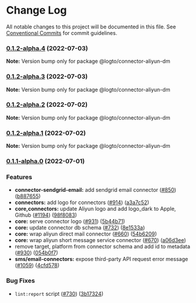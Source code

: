 # Change Log

All notable changes to this project will be documented in this file.
See [Conventional Commits](https://conventionalcommits.org) for commit guidelines.

### [0.1.2-alpha.4](https://github.com/logto-io/logto/compare/v0.1.2-alpha.3...v0.1.2-alpha.4) (2022-07-03)

**Note:** Version bump only for package @logto/connector-aliyun-dm





### [0.1.2-alpha.3](https://github.com/logto-io/logto/compare/v0.1.2-alpha.2...v0.1.2-alpha.3) (2022-07-03)

**Note:** Version bump only for package @logto/connector-aliyun-dm





### [0.1.2-alpha.2](https://github.com/logto-io/logto/compare/v0.1.2-alpha.1...v0.1.2-alpha.2) (2022-07-02)

**Note:** Version bump only for package @logto/connector-aliyun-dm





### [0.1.2-alpha.1](https://github.com/logto-io/logto/compare/v0.1.2-alpha.0...v0.1.2-alpha.1) (2022-07-02)

**Note:** Version bump only for package @logto/connector-aliyun-dm





### [0.1.1-alpha.0](https://github.com/logto-io/logto/compare/v0.1.0-internal...v0.1.1-alpha.0) (2022-07-01)


### Features

* **connector-sendgrid-email:** add sendgrid email connector ([#850](https://github.com/logto-io/logto/issues/850)) ([b887655](https://github.com/logto-io/logto/commit/b8876558275e28ca921d4eeea6c38f8559810a11))
* **connectors:** add logo for connectors ([#914](https://github.com/logto-io/logto/issues/914)) ([a3a7c52](https://github.com/logto-io/logto/commit/a3a7c52a91dba3603617a68e5ce47e0017081a91))
* **core,connectors:** update Aliyun logo and add logo_dark to Apple, Github ([#1194](https://github.com/logto-io/logto/issues/1194)) ([98f8083](https://github.com/logto-io/logto/commit/98f808320b1c79c51f8bd6f49e35ca44363ea560))
* **core:** serve connector logo ([#931](https://github.com/logto-io/logto/issues/931)) ([5b44b71](https://github.com/logto-io/logto/commit/5b44b7194ed4f98c6c2e77aae828a39b477b6010))
* **core:** update connector db schema ([#732](https://github.com/logto-io/logto/issues/732)) ([8e1533a](https://github.com/logto-io/logto/commit/8e1533a70267d459feea4e5174296b17bef84d48))
* **core:** wrap aliyun direct mail connector ([#660](https://github.com/logto-io/logto/issues/660)) ([54b6209](https://github.com/logto-io/logto/commit/54b62094c8d8af0611cf64e39306c4f1a216e8f6))
* **core:** wrap aliyun short message service connector ([#670](https://github.com/logto-io/logto/issues/670)) ([a06d3ee](https://github.com/logto-io/logto/commit/a06d3ee73ccc59f6aaef1dab4f45d6c118aab40d))
* remove target, platform from connector schema and add id to metadata ([#930](https://github.com/logto-io/logto/issues/930)) ([054b0f7](https://github.com/logto-io/logto/commit/054b0f7b6a6dfed66540042ea69b0721126fe695))
* **sms/email-connectors:** expose third-party API request error message ([#1059](https://github.com/logto-io/logto/issues/1059)) ([4cfd578](https://github.com/logto-io/logto/commit/4cfd5788d24d55017a8ace53fed99082f87691cb))


### Bug Fixes

* `lint:report` script ([#730](https://github.com/logto-io/logto/issues/730)) ([3b17324](https://github.com/logto-io/logto/commit/3b17324d189b2fe47985d0bee8b37b4ef1dbdd2b))
